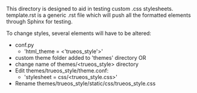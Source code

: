 This directory is designed to aid in testing custom .css stylesheets.
template.rst is a generic .rst file which will push all the formatted elements
through Sphinx for testing.

To change styles, several elements will have to be altered:
- conf.py
  - 'html_theme = <'trueos_style'>'
- custom theme folder added to 'themes' directory OR
- change name of themes/<trueos_style> directory
- Edit themes/trueos_style/theme.conf:
  - 'stylesheet = css/<trueos_style.css>'
- Rename themes/trueos_style/static/css/trueos_style.css
